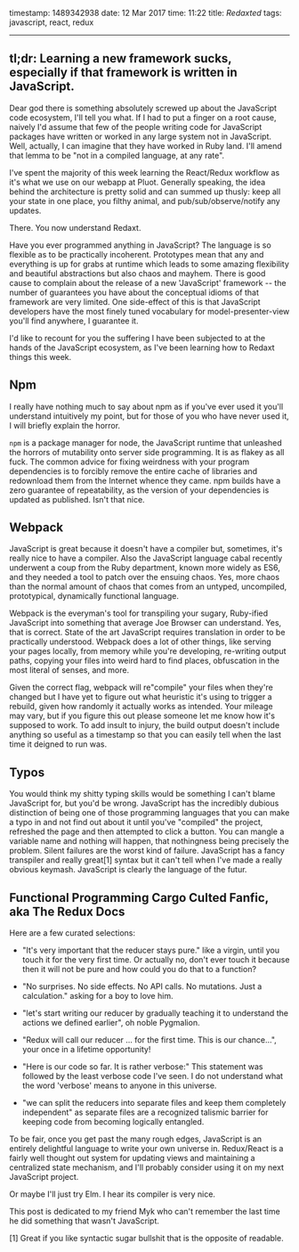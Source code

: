 timestamp: 1489342938
date: 12 Mar 2017
time: 11:22
title: *Redaxted*
tags: javascript, react, redux

---

## tl;dr: Learning a new framework sucks, especially if that framework is written in JavaScript.

Dear god there is something absolutely screwed up about the JavaScript code ecosystem, I'll tell you what. If I had to put a finger on a root cause, naively I'd assume that few of the people writing code for JavaScript packages have written or worked in any large system not in JavaScript. Well, actually, I can imagine that they have worked in Ruby land. I'll amend that lemma to be "not in a compiled language, at any rate".

I've spent the majority of this week learning the React/Redux workflow as it's what we use on our webapp at Pluot. Generally speaking, the idea behind the architecture is pretty solid and can summed up thusly: keep all your state in one place, you filthy animal, and pub/sub/observe/notify any updates.

There. You now understand Redaxt.

Have you ever programmed anything in JavaScript? The language is so flexible as to be practically incoherent. Prototypes mean that any and everything is up for grabs at runtime which leads to some amazing flexibility and beautiful abstractions but also chaos and mayhem. There is good cause to complain about the release of a new 'JavaScript' framework -- the number of guarantees you have about the conceptual idioms of that framework are very limited. One side-effect of this is that JavaScript developers have the most finely tuned vocabulary for model-presenter-view you'll find anywhere, I guarantee it.

I'd like to recount for you the suffering I have been subjected to at the hands of the JavaScript ecosystem, as I've been learning how to Redaxt things this week.

## Npm

I really have nothing much to say about npm as if you've ever used it you'll understand intuitively my point, but for those of you who have never used it, I will briefly explain the horror. 

`npm` is a package manager for node, the JavaScript runtime that unleashed the horrors of mutability onto server side programming. It is as flakey as all fuck. The common advice for fixing weirdness with your program dependencies is to forcibly remove the entire cache of libraries and redownload them from the Internet whence they came. npm builds have a zero guarantee of repeatability, as the version of your dependencies is updated as published. Isn't that nice.

## Webpack

JavaScript is great because it doesn't have a compiler but, sometimes, it's really nice to have a compiler. Also the JavaScript language cabal recently underwent a coup from the Ruby department, known more widely as ES6, and they needed a tool to patch over the ensuing chaos. Yes, more chaos than the normal amount of chaos that comes from an untyped, uncompiled, prototypical, dynamically functional language. 

Webpack is the everyman's tool for transpiling your sugary, Ruby-ified JavaScript into something that average Joe Browser can understand. Yes, that is correct. State of the art JavaScript requires translation in order to be practically understood. Webpack does a lot of other things, like serving your pages locally, from memory while you're developing, re-writing output paths, copying your files into weird hard to find places, obfuscation in the most literal of senses, and more.
 
Given the correct flag, webpack will re"compile" your files when they're changed but I have yet to figure out what heuristic it's using to trigger a rebuild, given how randomly it actually works as intended.  Your mileage may vary, but if you figure this out please someone let me know how it's supposed to work.  To add insult to injury, the build output doesn't include anything so useful as a timestamp so that you can easily tell when the last time it deigned to run was.

## Typos

You would think my shitty typing skills would be something I can't blame JavaScript for, but you'd be wrong. JavaScript has the incredibly dubious distinction of being one of those programming languages that you can make a typo in and not find out about it until you've "compiled" the project, refreshed the page and then attempted to click a button. You can mangle a variable name and nothing will happen, that nothingness being precisely the problem. Silent failures are the worst kind of failure.  JavaScript has a fancy transpiler and really great[1] syntax but it can't tell when I've made a really obvious keymash. JavaScript is clearly the language of the futur.


## Functional Programming Cargo Culted Fanfic, aka The Redux Docs

Here are a few curated selections: 

- "It's very important that the reducer stays pure." like a virgin, until you touch it for the very first time. Or actually no, don't ever touch it because then it will not be pure and how could you do that to a function?  

- "No surprises. No side effects. No API calls. No mutations. Just a calculation." asking for a boy to love him.  

- "let's start writing our reducer by gradually teaching it to understand the actions we defined earlier", oh noble Pygmalion.  

- "Redux will call our reducer ... for the first time. This is our chance...", your once in a lifetime opportunity!  

- "Here is our code so far. It is rather verbose:" This statement was followed by the least verbose code I've seen. I do not understand what the word 'verbose' means to anyone in this universe.  

- "we can split the reducers into separate files and keep them completely independent"  as separate files are a recognized talismic barrier for keeping code from becoming logically entangled.  



To be fair, once you get past the many rough edges, JavaScript is an entirely delightful language to write your own universe in.  Redux/React is a fairly well thought out system for updating views and maintaining a centralized state mechanism, and I'll probably consider using it on my next JavaScript project.

Or maybe I'll just try Elm.  I hear its compiler is very nice.


This post is dedicated to my friend Myk who can't remember the last time he did something that wasn't JavaScript.


[1] Great if you like syntactic sugar bullshit that is the opposite of readable.
